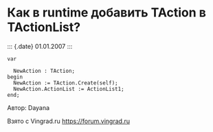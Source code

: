 Как в runtime добавить TAction в TActionList?
=============================================

::: {.date}
01.01.2007
:::

    var

      NewAction : TAction;
    begin
      NewAction := TAction.Create(self);
      NewAction.ActionList := ActionList1;
    end; 

Автор: Dayana

Взято с Vingrad.ru <https://forum.vingrad.ru>
